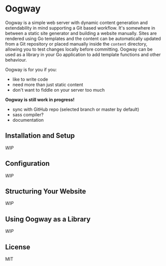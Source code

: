 # Oogway

Oogway is a simple web server with dynamic content generation and extendability in mind supporting a Git based workflow. It's somewhere in between a static site generator and building a website manually. Sites are rendered using Go templates and the content can be automatically updated from a Git repository or placed manually inside the `content` directory, allowing you to test changes locally before committing. Oogway can be used as a library in your Go application to add template functions and other behaviour.

Oogway is for you if you:

* like to write code
* need more than just static content
* don't want to fiddle on your server too much

**Oogway is still work in progress!**

* sync with GitHub repo (selected branch or master by default)
* sass compiler?
* documentation

## Installation and Setup

*WIP*

## Configuration

*WIP*

## Structuring Your Website

*WIP*

## Using Oogway as a Library

*WIP*

## License

MIT
